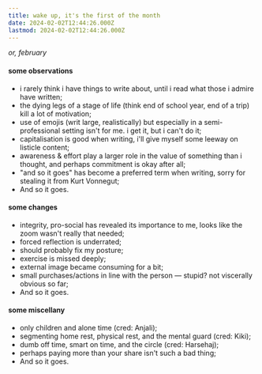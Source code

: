 ```yaml
---
title: wake up, it's the first of the month
date: 2024-02-02T12:44:26.000Z
lastmod: 2024-02-02T12:44:26.000Z
---
```

*or, february*

#### some observations

* i rarely think i have things to write about, until i read what those i admire have written;
* the dying legs of a stage of life (think end of school year, end of a trip) kill a lot of motivation;
* use of emojis (writ large, realistically) but especially in a semi-professional setting isn't for me. i get it, but i can't do it;
* capitalisation is good when writing, i'll give myself some leeway on listicle content;
* awareness & effort play a larger role in the value of something than i thought, and perhaps commitment is okay after all;
* "and so it goes" has become a preferred term when writing, sorry for stealing it from Kurt Vonnegut;
* And so it goes.

#### some changes

* integrity, pro-social has revealed its importance to me, looks like the zoom wasn't really that needed;
* forced reflection is underrated;
* should probably fix my posture;
* exercise is missed deeply;
* external image became consuming for a bit;
* small purchases/actions in line with the person — stupid? not viscerally obvious so far;
* And so it goes.

#### some miscellany

* only children and alone time (cred: Anjali);
* segmenting home rest, physical rest, and the mental guard (cred: Kiki);
* dumb off time, smart on time, and the circle (cred: Harsehaj);
* perhaps paying more than your share isn't such a bad thing;
* And so it goes.
